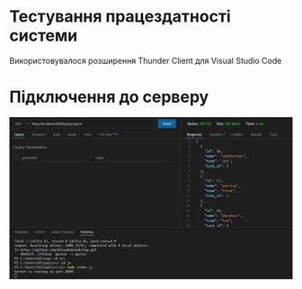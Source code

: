 # Тестування працездатності системи

Використовувалося розширення Thunder Client  для Visual Studio Code

# Підключення до серверу

<center>

![](../../images/port.jpg )

</center>